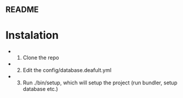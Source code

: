 ## README

# Instalation
* 1) Clone the repo
* 2) Edit the config/database.deafult.yml
* 3) Run ./bin/setup, which will setup the project (run bundler, setup database etc.)


